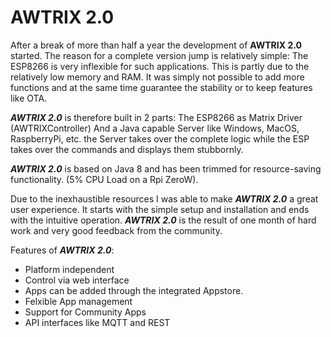 # AWTRIX 2.0



After a break of more than half a year the development of **AWTRIX 2.0** started.
The reason for a complete version jump is relatively simple:
The ESP8266 is very inflexible for such applications. This is partly due to the relatively low memory and RAM. It was simply not possible to add more functions and at the same time guarantee the stability or to keep features like OTA.

***AWTRIX 2.0*** is therefore built in 2 parts:
The ESP8266 as Matrix Driver (AWTRIXController)
And a Java capable Server like Windows, MacOS, RaspberryPi, etc. the Server takes over the complete logic while the ESP takes over the commands and displays them stubbornly.

***AWTRIX 2.0*** is based on Java 8 and has been trimmed for resource-saving functionality.
(5% CPU Load on a Rpi ZeroW).

Due to the inexhaustible resources I was able to make ***AWTRIX 2.0*** a great user experience. It starts with the simple setup and installation and ends with the intuitive operation. ***AWTRIX 2.0*** is the result of one month of hard work and very good feedback from the community.

Features of ***AWTRIX 2.0***:
- Platform independent
- Control via web interface
- Apps can be added through the integrated Appstore.
- Felxible App management
- Support for Community Apps
- API interfaces like MQTT and REST